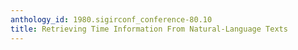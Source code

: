 ```yaml
---
anthology_id: 1980.sigirconf_conference-80.10
title: Retrieving Time Information From Natural-Language Texts
---
```

